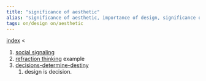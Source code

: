 ```yaml
---
title: "significance of aesthetic"
alias: "significance of aesthetic, importance of design, significance of design"
tags: on/design on/aesthetic
---
```

[index](_index.md) <


1. [social signaling](social-signaling.md)
2. [refraction thinking](refraction-thinking.md) example
3. [decisions-determine-destiny](decisions-determine-destiny.md)
	1. design is decision.